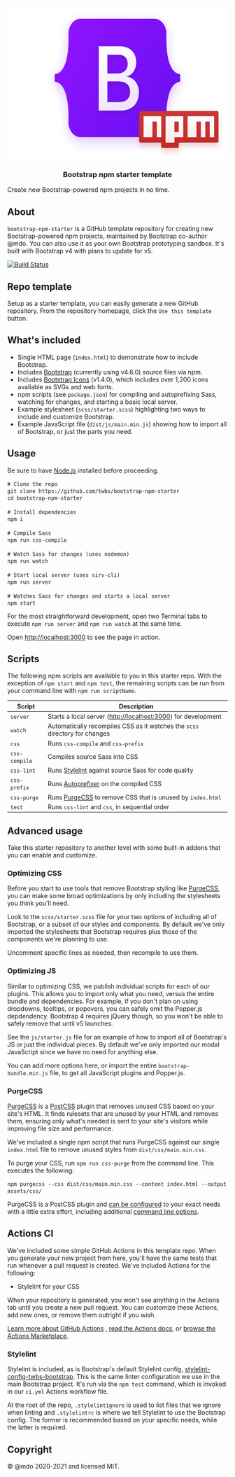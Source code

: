 <p>
  <img src=".github/logo.png" width="600" height="350" alt="Bootstrap npm logo">
</p>

<h3 align="center">Bootstrap npm starter template</h3>

<p>Create new Bootstrap-powered npm projects in no time.</p>

## About

`bootstrap-npm-starter` is a GitHub template repository for creating new Bootstrap-powered npm projects, maintained by
Bootstrap co-author @mdo. You can also use it as your own Bootstrap prototyping sandbox. It's built with Bootstrap v4
with plans to update for v5.

[![Build Status](https://github.com/GeekMakerSun/BootstrapDev/workflows/CI/badge.svg)](https://github.com/GeekMakerSun/BootstrapDev/actions)

## Repo template

Setup as a starter template, you can easily generate a new GitHub repository. From the repository homepage, click
the `Use this template` button.

## What's included

- Single HTML page (`index.html`) to demonstrate how to include Bootstrap.
- Includes [Bootstrap](https://getbootstrap.com) (currently using v4.6.0) source files via npm.
- Includes [Bootstrap Icons](https://icons.getbootstrap.com) (v1.4.0), which includes over 1,200 icons available as SVGs
  and web fonts.
- npm scripts (see `package.json`) for compiling and autoprefixing Sass, watching for changes, and starting a basic
  local server.
- Example stylesheet (`scss/starter.scss`) highlighting two ways to include and customize Bootstrap.
- Example JavaScript file (`dist/js/main.min.js`) showing how to import all of Bootstrap, or just the parts you need.

## Usage

Be sure to have [Node.js](https://nodejs.org/) installed before proceeding.

```shell
# Clone the repo
git clone https://github.com/twbs/bootstrap-npm-starter
cd bootstrap-npm-starter

# Install dependencies
npm i

# Compile Sass
npm run css-compile

# Watch Sass for changes (uses nodemon)
npm run watch

# Start local server (uses sirv-cli)
npm run server

# Watches Sass for changes and starts a local server
npm start
```

For the most straightforward development, open two Terminal tabs to execute `npm run server` and `npm run watch` at the
same time.

Open <http://localhost:3000> to see the page in action.

## Scripts

The following npm scripts are available to you in this starter repo. With the exception of `npm start` and `npm test`,
the remaining scripts can be run from your command line with `npm run scriptName`.

| Script | Description |
| --- | --- |
| `server` | Starts a local server (<http://localhost:3000>) for development |
| `watch` | Automatically recompiles CSS as it watches the `scss` directory for changes |
| `css` | Runs `css-compile` and `css-prefix` |
| `css-compile` | Compiles source Sass into CSS |
| `css-lint` | Runs [Stylelint](https://stylelint.io) against source Sass for code quality |
| `css-prefix` | Runs [Autoprefixer](https://github.com/postcss/autoprefixer) on the compiled CSS |
| `css-purge` | Runs [PurgeCSS](https://purgecss.com) to remove CSS that is unused by `index.html` |
| `test` | Runs `css-lint` and `css`, in sequential order |

## Advanced usage

Take this starter repository to another level with some built-in addons that you can enable and customize.

### Optimizing CSS

Before you start to use tools that remove Bootstrap styling like [PurgeCSS](#purgecss), you can make some broad
optimizations by only including the stylesheets you think you'll need.

Look to the `scss/starter.scss` file for your two options of including all of Bootstrap, or a subset of our styles and
components. By default we've only imported the stylesheets that Bootstrap requires plus those of the components we're
planning to use.

Uncomment specific lines as needed, then recompile to use them.

### Optimizing JS

Similar to optimizing CSS, we publish individual scripts for each of our plugins. This allows you to import only what
you need, versus the entire bundle and dependencies. For example, if you don't plan on using dropdowns, tooltips, or
popovers, you can safely omit the Popper.js depdendency. Bootstrap 4 requires jQuery though, so you won't be able to
safely remove that until v5 launches.

See the `js/starter.js` file for an example of how to import all of Bootstrap's JS or just the individual pieces. By
default we've only imported our modal JavaScript since we have no need for anything else.

You can add more options here, or import the entire `bootstrap-bundle.min.js` file, to get all JavaScript plugins and
Popper.js.

### PurgeCSS

[PurgeCSS](https://purgecss.com/) is a [PostCSS](https://postcss.org) plugin that removes unused CSS based on your
site's HTML. It finds rulesets that are unused by your HTML and removes them, ensuring only what's needed is sent to
your site's visitors while improving file size and performance.

We've included a single npm script that runs PurgeCSS against our single `index.html` file to remove unused styles
from `dist/css/main.min.css`.

To purge your CSS, run `npm run css-purge` from the command line. This executes the following:

```shell
npm purgecss --css dist/css/main.min.css --content index.html --output assets/css/
```

PurgeCSS is a PostCSS plugin and [can be configured](https://purgecss.com/configuration.html) to your exact needs with a
little extra effort, including additional [command line options](https://purgecss.com/CLI.html).

## Actions CI

We've included some simple GitHub Actions in this template repo. When you generate your new project from here, you'll
have the same tests that run whenever a pull request is created. We've included Actions for the following:

- Stylelint for your CSS

When your repository is generated, you won't see anything in the Actions tab until you create a new pull request. You
can customize these Actions, add new ones, or remove them outright if you wish.

[Learn more about GitHub Actions](https://github.com/features/actions)
, [read the Actions docs](https://help.github.com/en/actions),
or [browse the Actions Marketplace](https://github.com/marketplace/actions).

### Stylelint

Stylelint is included, as is Bootstrap's default Stylelint
config, [stylelint-config-twbs-bootstrap](https://github.com/twbs/stylelint-config-twbs-bootstrap). This is the same
linter configuration we use in the main Bootstrap project. It's run via the `npm test` command, which is invoked in
our `ci.yml` Actions workflow file.

At the root of the repo, `.stylelintignore` is used to list files that we ignore when linting and `.stylelintrc` is
where we tell Stylelint to use the Bootstrap config. The former is recommended based on your specific needs, while the
latter is required.

## Copyright

&copy; @mdo 2020-2021 and licensed MIT.
